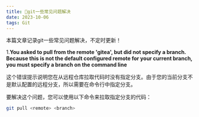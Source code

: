 ```yaml
---
title: 💯git一些常见问题解决
date: 2023-10-06
tags: Git
---
```


本篇文章记录git一些常见问题解决，不定时更新！

1.**You asked to pull from the remote 'gitea', but did not specify a branch. Because this is not the default configured remote for your current branch, you must specify a branch on the command line**

这个错误提示说明您在从远程仓库拉取代码时没有指定分支。由于您的当前分支不是默认配置的远程分支，所以需要在命令行中指定分支。

要解决这个问题，您可以使用以下命令来拉取指定分支的代码：

```sh
git pull <remote> <branch>
```